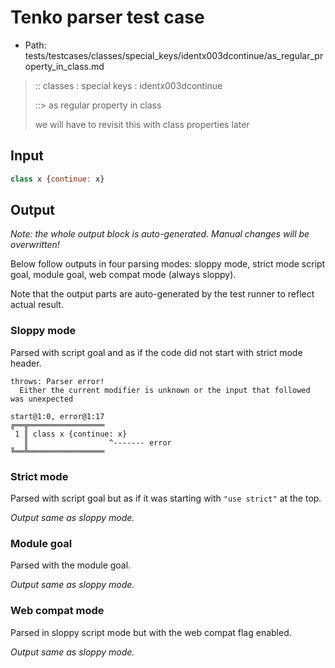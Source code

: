# Tenko parser test case

- Path: tests/testcases/classes/special_keys/identx003dcontinue/as_regular_property_in_class.md

> :: classes : special keys : identx003dcontinue
>
> ::> as regular property in class
>
> we will have to revisit this with class properties later

## Input

`````js
class x {continue: x}
`````

## Output

_Note: the whole output block is auto-generated. Manual changes will be overwritten!_

Below follow outputs in four parsing modes: sloppy mode, strict mode script goal, module goal, web compat mode (always sloppy).

Note that the output parts are auto-generated by the test runner to reflect actual result.

### Sloppy mode

Parsed with script goal and as if the code did not start with strict mode header.

`````
throws: Parser error!
  Either the current modifier is unknown or the input that followed was unexpected

start@1:0, error@1:17
╔══╦═════════════════
 1 ║ class x {continue: x}
   ║                  ^------- error
╚══╩═════════════════

`````

### Strict mode

Parsed with script goal but as if it was starting with `"use strict"` at the top.

_Output same as sloppy mode._

### Module goal

Parsed with the module goal.

_Output same as sloppy mode._

### Web compat mode

Parsed in sloppy script mode but with the web compat flag enabled.

_Output same as sloppy mode._
